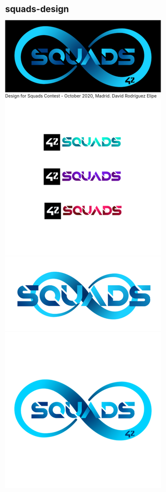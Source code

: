 # squads-design
![black.jpg](black-wide.jpg)
Design for Squads Contest - October 2020, Madrid. David Rodríguez Elipe
![squads-coa.jpg](Squads-coa.jpg)
![small](small.png)
![white](white.jpg)
